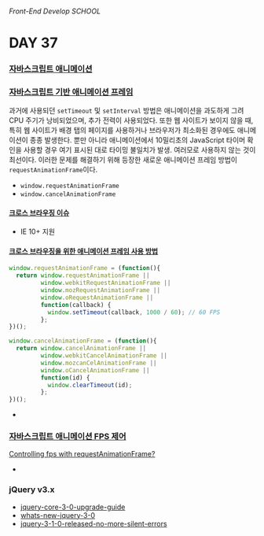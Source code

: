 ###### Front-End Develop SCHOOL

# DAY 37

### [자바스크립트 애니메이션](http://javascript.info/tutorial/animation)

### [자바스크립트 기반 애니메이션 프레임](https://msdn.microsoft.com/ko-kr/library/hh920765(v=vs.85).aspx)

과거에 사용되던 `setTimeout` 및 `setInterval` 방법은 애니메이션을 과도하게 그려 CPU 주기가 낭비되었으며, 추가 전력이 사용되었다. 또한 웹 사이트가 보이지 않을 때, 특히 웹 사이트가 배경 탭의 페이지를 사용하거나 브라우저가 최소화된 경우에도 애니메이션이 종종 발생한다. 뿐만 아니라 애니메이션에서 10밀리초의 JavaScript 타이머 확인을 사용할 경우 여기 표시된 대로 타이밍 불일치가 발생. 여러모로 사용하지 않는 것이 최선이다. 이러한 문제를 해결하기 위해 등장한 새로운 애니메이션 프레임 방법이 `requestAnimationFrame`이다.

- `window.requestAnimationFrame`
- `window.cancelAnimationFrame`

#### [크로스 브라우징 이슈](http://caniuse.com/#search=requestAnimationFrame)

- IE 10+ 지원

#### [크로스 브라우징을 위한 애니메이션 프레임 사용 방법](http://www.paulirish.com/2011/requestanimationframe-for-smart-animating/)

```js
window.requestAnimationFrame = (function(){
  return window.requestAnimationFrame ||
         window.webkitRequestAnimationFrame ||
         window.mozRequestAnimationFrame ||
         window.oRequestAnimationFrame ||
         function(callback) {
           window.setTimeout(callback, 1000 / 60); // 60 FPS
         };
})();

window.cancelAnimationFrame = (function(){
  return window.cancelAnimationFrame ||
         window.webkitCancelAnimationFrame ||
         window.mozcanCelAnimationFrame ||
         window.oCancelAnimationFrame ||
         function(id) {
           window.clearTimeout(id);
         };
})();
```

-

### [자바스크립트 애니메이션 FPS 제어](http://stackoverflow.com/questions/19764018/controlling-fps-with-requestanimationframe)

[Controlling fps with requestAnimationFrame?](http://stackoverflow.com/questions/19764018/controlling-fps-with-requestanimationframe)

-

### jQuery v3.x

- [jquery-core-3-0-upgrade-guide](http://jquery.com/upgrade-guide/3.0/#jquery-core-3-0-upgrade-guide)
- [whats-new-jquery-3-0](https://codebrahma.com/whats-new-jquery-3-0/)
- [jquery-3-1-0-released-no-more-silent-errors](https://blog.jquery.com/2016/07/07/jquery-3-1-0-released-no-more-silent-errors/)